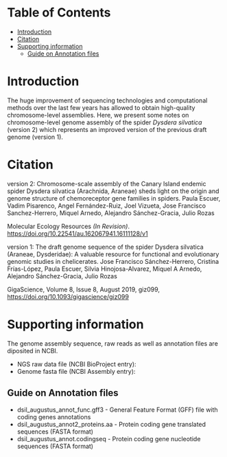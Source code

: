 # Table of Contents

- [Introduction](#introduction)
- [Citation](#citation)
- [Supporting information](#supporting-information)
  * [Guide on Annotation files](#guide-on-annotation-files)


# Introduction
The huge improvement of sequencing technologies and computational methods over the last few years has allowed to obtain high-quality chromosome-level assemblies. 
Here, we present some notes on chromosome-level genome assembly of the spider *Dysdera silvatica* (version 2) which represents an improved version of the previous draft genome (version 1).

# Citation
version 2:
Chromosome-scale assembly of the Canary Island endemic spider Dysdera silvatica (Arachnida, Araneae) sheds light on the origin and genome structure of chemoreceptor gene families in spiders. 
Paula Escuer, Vadim Pisarenco, Angel Fernández-Ruiz, Joel Vizueta, Jose Francisco Sanchez-Herrero, Miquel Arnedo, Alejandro Sánchez-Gracia, Julio Rozas

Molecular Ecology Resources *(In Revision)*. https://doi.org/10.22541/au.162067941.16111128/v1

version 1:
The draft genome sequence of the spider Dysdera silvatica (Araneae, Dysderidae): A valuable resource for functional and evolutionary genomic studies in chelicerates.
Jose Francisco Sánchez-Herrero, Cristina Frías-López, Paula Escuer, Silvia Hinojosa-Alvarez, Miquel A Arnedo, Alejandro Sánchez-Gracia, Julio Rozas

GigaScience, Volume 8, Issue 8, August 2019, giz099, https://doi.org/10.1093/gigascience/giz099

# Supporting information
The genome assembly sequence, raw reads as well as annotation files are diposited in NCBI.
- NGS raw data file (NCBI BioProject entry): 
- Genome fasta file (NCBI Assembly entry):

## Guide on Annotation files
- dsil_augustus_annot_func.gff3 - General Feature Format (GFF) file with coding genes annotations
- dsil_augustus_annot2_proteins.aa - Protein coding gene translated sequences (FASTA format)
- dsil_augustus_annot.codingseq - Protein coding gene nucleotide sequences (FASTA format)
